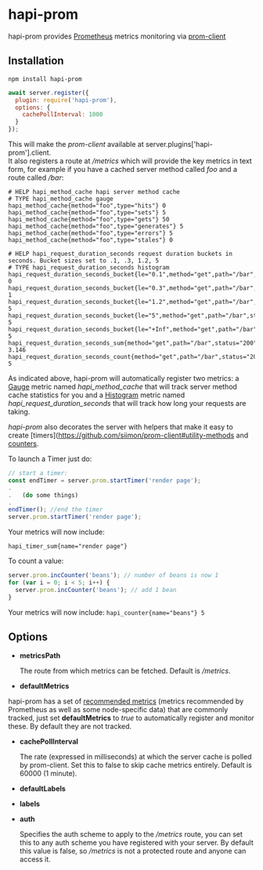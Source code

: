 # hapi-prom

hapi-prom provides [Prometheus](https://prometheus.io/docs/introduction/overview/) metrics monitoring
via [prom-client](https://github.com/siimon/prom-client)

## Installation

```console
npm install hapi-prom
```

```js
await server.register({
  plugin: require('hapi-prom'),
  options: {
    cachePollInterval: 1000
  }
});
```

   This will make the _prom-client_ available at server.plugins['hapi-prom'].client.  
   It also registers a route at _/metrics_ which will provide the key metrics in text form, for example if you have a cached server method called _foo_ and a route called _/bar_:

```
# HELP hapi_method_cache hapi server method cache
# TYPE hapi_method_cache gauge
hapi_method_cache{method="foo",type="hits"} 0
hapi_method_cache{method="foo",type="sets"} 5
hapi_method_cache{method="foo",type="gets"} 50
hapi_method_cache{method="foo",type="generates"} 5
hapi_method_cache{method="foo",type="errors"} 5
hapi_method_cache{method="foo",type="stales"} 0

# HELP hapi_request_duration_seconds request duration buckets in seconds. Bucket sizes set to .1, .3, 1.2, 5
# TYPE hapi_request_duration_seconds histogram
hapi_request_duration_seconds_bucket{le="0.1",method="get",path="/bar",status="200"} 0
hapi_request_duration_seconds_bucket{le="0.3",method="get",path="/bar",status="200"} 1
hapi_request_duration_seconds_bucket{le="1.2",method="get",path="/bar",status="200"} 5
hapi_request_duration_seconds_bucket{le="5",method="get",path="/bar",status="200"} 5
hapi_request_duration_seconds_bucket{le="+Inf",method="get",path="/bar",status="200"} 5
hapi_request_duration_seconds_sum{method="get",path="/bar",status="200"} 3.146
hapi_request_duration_seconds_count{method="get",path="/bar",status="200"} 5
```

As indicated above, hapi-prom will automatically register two metrics: a [Gauge](https://github.com/siimon/prom-client#gauge) metric named _hapi_method_cache_ that will track server method cache statistics for you and a [Histogram](https://github.com/siimon/prom-client#histogram) metric named _hapi_request_duration_seconds_ that will track how long your requests are taking.

_hapi-prom_ also decorates the server with helpers that make it easy to create [timers](https://github.com/siimon/prom-client#utility-methods and [counters](https://github.com/siimon/prom-client#counter).

To launch a Timer just do:

```js
// start a timer:
const endTimer = server.prom.startTimer('render page');
.  
.   (do some things)
.
endTimer(); //end the timer
server.prom.startTimer('render page');
```
Your metrics will now include:

```hapi_timer_sum{name="render page"}```

To count a value:
```js
server.prom.incCounter('beans'); // number of beans is now 1
for (var i = 0; i < 5; i++) {
  server.prom.incCounter('beans'); // add 1 bean
}
```
Your metrics will now include:
```hapi_counter{name="beans"} 5```

## Options

- __metricsPath__

  The route from which metrics can be fetched. Default is _/metrics_.

- __defaultMetrics__

 hapi-prom has a set of [recommended metrics](https://github.com/siimon/prom-client#default-metrics) (metrics recommended by Prometheus as well as some node-specific data) that are commonly tracked, just set __defaultMetrics__ to _true_ to automatically register and monitor these.  By default they are not tracked.


- __cachePollInterval__

    The rate (expressed in milliseconds) at which the server cache is polled by prom-client. Set this to false to skip cache metrics entirely.  Default is 60000 (1 minute).

- __defaultLabels__


- __labels__


- __auth__

  Specifies the auth scheme to apply to the _/metrics_ route, you can set this to any auth scheme you have registered with your server.  By default this value is false, so _/metrics_ is not a protected route and anyone can access it.
